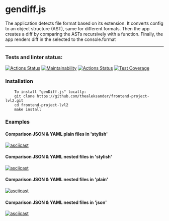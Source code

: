 # gendiff.js
The application detects file format based on its extension. It converts config to an object structure (AST), same for different formats.
Then the app creates a diff by comparing the ASTs recursively with a function. Finally, the app renders diff in the selected to the console.format
____
### Tests and linter status:
[![Actions Status](https://github.com/thealeksander/frontend-project-lvl2/workflows/hexlet-check/badge.svg)](https://github.com/thealeksander/frontend-project-lvl2/actions)
[![Maintainability](https://api.codeclimate.com/v1/badges/714f8981510aadc4f66e/maintainability)](https://codeclimate.com/github/thealeksander/frontend-project-lvl2/maintainability)
[![Actions Status](https://github.com/thealeksander/frontend-project-lvl2/workflows/NodeCI/badge.svg)](https://github.com/thealeksander/frontend-project-lvl2/actions)
[![Test Coverage](https://api.codeclimate.com/v1/badges/714f8981510aadc4f66e/test_coverage)](https://codeclimate.com/github/thealeksander/frontend-project-lvl2/test_coverage)

### Installation
```
    To install "genDiff.js" locally:
    git clone https://github.com/thealeksander/frontend-project-lvl2.git
    cd frontend-project-lvl2
    make install
```
### Examples

#### Comparison JSON & YAML plain files in 'stylish'
[![asciicast](https://asciinema.org/a/PRawAqtwlcKPlAApTfIYjsGui.svg)](https://asciinema.org/a/PRawAqtwlcKPlAApTfIYjsGui)
#### Comparison JSON & YAML nested files in 'stylish'
[![asciicast](https://asciinema.org/a/3PcAsE44jUGLOjzqWdvdUz1iz.svg)](https://asciinema.org/a/3PcAsE44jUGLOjzqWdvdUz1iz)
#### Comparison JSON & YAML nested files in 'plain'
[![asciicast](https://asciinema.org/a/461ENDqZryfzGaN8DGHhnDS3H.svg)](https://asciinema.org/a/461ENDqZryfzGaN8DGHhnDS3H)
#### Comparison JSON & YAML nested files in 'json'
[![asciicast](https://asciinema.org/a/qO1y9SKGZzKGZx0fD6k8uPsbT.svg)](https://asciinema.org/a/qO1y9SKGZzKGZx0fD6k8uPsbT)
